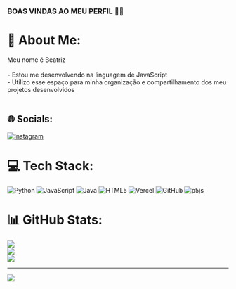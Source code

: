 ### BOAS VINDAS AO MEU PERFIL 🤍🤍
# 💫 About Me:
 Meu nome é Beatriz<br><br>- Estou me desenvolvendo na linguagem de JavaScript<br>- Utilizo esse espaço para minha organização e compartilhamento dos meu projetos desenvolvidos<br><br>


## 🌐 Socials:
[![Instagram](https://img.shields.io/badge/Instagram-%23E4405F.svg?logo=Instagram&logoColor=white)](https://instagram.com/biah_.lara) 

# 💻 Tech Stack:
![Python](https://img.shields.io/badge/python-3670A0?style=plastic&logo=python&logoColor=ffdd54) ![JavaScript](https://img.shields.io/badge/javascript-%23323330.svg?style=plastic&logo=javascript&logoColor=%23F7DF1E) ![Java](https://img.shields.io/badge/java-%23ED8B00.svg?style=plastic&logo=java&logoColor=white) ![HTML5](https://img.shields.io/badge/html5-%23E34F26.svg?style=plastic&logo=html5&logoColor=white) ![Vercel](https://img.shields.io/badge/vercel-%23000000.svg?style=plastic&logo=vercel&logoColor=white) ![GitHub](https://img.shields.io/badge/GitHub-%23121011.svg?style=plastic&logo=github&logoColor=white) ![p5js](https://img.shields.io/badge/p5.js-ED225D?style=plastic&logo=p5.js&logoColor=FFFFFF)
# 📊 GitHub Stats:
![](https://github-readme-stats.vercel.app/api?username=biahlara&theme=bear&hide_border=false&include_all_commits=true&count_private=true)<br/>
![](https://github-readme-streak-stats.herokuapp.com/?user=biahlara&theme=bear&hide_border=false)<br/>
![](https://github-readme-stats.vercel.app/api/top-langs/?username=biahlara&theme=bear&hide_border=false&include_all_commits=true&count_private=true&layout=compact)

---
[![](https://visitcount.itsvg.in/api?id=biahlara&icon=0&color=0)](https://visitcount.itsvg.in)

<!-- Proudly created with GPRM ( https://gprm.itsvg.in ) -->

